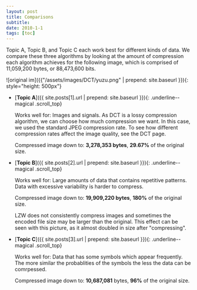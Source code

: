 ```yaml
---
layout: post
title: Comparisons
subtitle: 
date: 2010-1-1
tags: [toc]
---
```


Topic A, Topic B, and Topic C each work best for different kinds of data. We compare these three algorithms by looking at the amount of compression each algorithm achieves for the following image, which is comprised of 11,059,200 bytes, or 88,473,600 bits.

![original im]({{"/assets/images/DCT/yuzu.png" | prepend: site.baseurl }}){: style="height: 500px"}

- [**Topic A**]({{ site.posts[1].url | prepend: site.baseurl }}){: .underline--magical .scroll_top}

	Works well for: Images and signals. As DCT is a lossy compression algorithm, we can choose how much compression we want. In this case, we used the standard JPEG compression rate. To see how different compression rates affect the image quality, see the DCT page.

	Compressed image down to: **3,278,353 bytes**, **29.67%** of the original size.


- [**Topic B**]({{ site.posts[2].url | prepend: site.baseurl }}){: .underline--magical .scroll_top}

	Works well for: Large amounts of data that contains repetitive patterns. Data with excessive variability is harder to compress. 

	Compressed image down to: **19,909,220 bytes**, **180%** of the original size.

	LZW does not consistently compress images and sometimes the encoded file size may be larger than the original. This effect can be seen with this picture, as it almost doubled in size after "compressing". 


- [**Topic C**]({{ site.posts[3].url | prepend: site.baseurl }}){: .underline--magical .scroll_top}

	Works well for: Data that has some symbols which appear frequently. The more similar the probablities of the symbols the less the data can be comrpessed.

	Compressed image down to: **10,687,081** bytes, **96%** of the original size.

